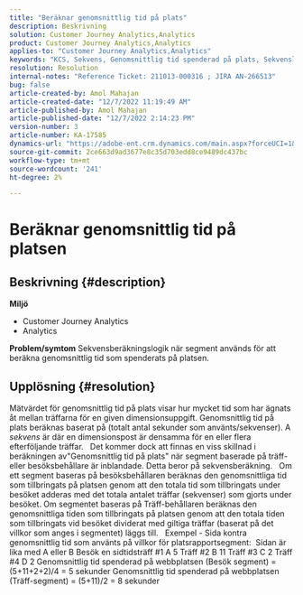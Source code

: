 ```yaml
---
title: "Beräknar genomsnittlig tid på plats"
description: Beskrivning
solution: Customer Journey Analytics,Analytics
product: Customer Journey Analytics,Analytics
applies-to: "Customer Journey Analytics,Analytics"
keywords: "KCS, Sekvens, Genomsnittlig tid spenderad på plats, Sekvenslogik"
resolution: Resolution
internal-notes: "Reference Ticket: 211013-000316 ; JIRA AN-266513"
bug: false
article-created-by: Amol Mahajan
article-created-date: "12/7/2022 11:19:49 AM"
article-published-by: Amol Mahajan
article-published-date: "12/7/2022 2:14:23 PM"
version-number: 3
article-number: KA-17585
dynamics-url: "https://adobe-ent.crm.dynamics.com/main.aspx?forceUCI=1&pagetype=entityrecord&etn=knowledgearticle&id=756b300e-2176-ed11-81aa-6045bd006a22"
source-git-commit: 2ce663d9ad3677e8c35d703edd8ce9489dc437bc
workflow-type: tm+mt
source-wordcount: '241'
ht-degree: 2%

---
```


# Beräknar genomsnittlig tid på platsen

## Beskrivning {#description}

<b>Miljö</b>
- Customer Journey Analytics
- Analytics 



<b>Problem/symtom</b>
Sekvensberäkningslogik när segment används för att beräkna genomsnittlig tid som spenderats på platsen.


## Upplösning {#resolution}


Mätvärdet för genomsnittlig tid på plats visar hur mycket tid som har ägnats åt mellan träffarna för en given dimensionsuppgift. Genomsnittlig tid på plats beräknas baserat på (totalt antal sekunder som använts/sekvenser). A *sekvens* är där en dimensionspost är densamma för en eller flera efterföljande träffar.
 
Det kommer dock att finnas en viss skillnad i beräkningen av&quot;Genomsnittlig tid på plats&quot; när segment baserade på träff- eller besöksbehållare är inblandade. Detta beror på sekvensberäkning.
 
Om ett segment baseras på besöksbehållaren beräknas den genomsnittliga tid som tillbringats på platsen genom att den totala tid som tillbringats under besöket adderas med det totala antalet träffar (sekvenser) som gjorts under besöket.
Om segmentet baseras på Träff-behållaren beräknas den genomsnittliga tiden som tillbringats på platsen genom att den totala tiden som tillbringats vid besöket dividerat med giltiga träffar (baserat på det villkor som anges i segmentet) läggs till.
 
Exempel - Sida kontra genomsnittlig tid som använts på villkor för platsrapportsegment:  Sidan är lika med A eller B Besök en sidtidsträff #1 A 5 Träff #2 B 11 Träff #3 C 2 Träff #4 D 2 Genomsnittlig tid spenderad på webbplatsen (Besök segment) = (5+11+2+2)/4 = 5 sekunder Genomsnittlig tid spenderad på webbplatsen (Träff-segment) = (5+11)/2 = 8 sekunder
